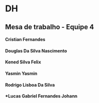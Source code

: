 # DH
## Mesa de trabalho - Equipe 4
#### Cristian Fernandes
#### Douglas Da Silva Nascimento
#### Kened Silva Felix
#### Yasmin Yasmin
#### Rodrigo Lisboa Da Silva
#### *Lucas Gabriel Fernandes Johann
